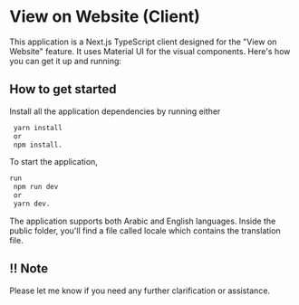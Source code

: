 # View on Website (Client)

This application is a Next.js TypeScript client designed for the "View on Website" feature. It uses Material UI for the visual components. Here's how you can get it up and running:

## How to get started

Install all the application dependencies by running either

```sh
 yarn install
 or
 npm install.
```

To start the application,

```sh
run
 npm run dev
 or
 yarn dev.
```

The application supports both Arabic and English languages. Inside the public folder, you'll find a file called locale which contains the translation file.

## !! Note

Please let me know if you need any further clarification or assistance.
